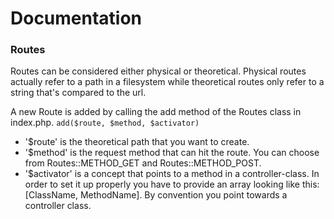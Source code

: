 # Documentation
### Routes
Routes can be considered either physical or theoretical. Physical routes actually refer to a path in a filesystem while theoretical routes only refer to a string that's compared to the url.

A new Route is added by calling the add method of the Routes class in index.php.
    `add($route, $method, $activator)`
- '$route' is the theoretical path that you want to create.
- '$method' is the request method that can hit the route. You can choose from Routes::METHOD_GET and Routes::METHOD_POST.
- '$activator' is a concept that points to a method in a controller-class. In order to set it up properly you have to provide an array looking like this: [ClassName, MethodName]. By convention you point towards a controller class.
